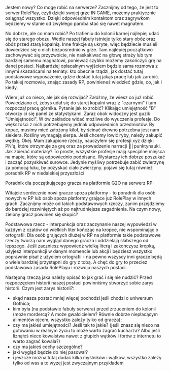 Jestem nowy? Co mogę robić na serwerze?
Zacznijmy od tego, że jest to serwer RolePlay, czyli dzięki swojej grze IN GAME, możemy praktycznie osiągnąć wszystko. Dzięki odpowiednim kontaktom oraz zagrywkom  będziemy w stanie od zwykłego paroba stać się nawet magnatem.

No dobrze, ale co mam robić?
Po trafieniu do kolonii karnej najlepiej udać się do starego obozu. Wedle naszej fabuły istnieje tylko stary obóz oraz obóz przed starą kopalnią. Inne frakcje są ukryte, więc będziecie musieli dowiedzieć się o nich bezpośrednio w grze. Tam najlepiej początkowo zachowywać się przyzwoicie, nie naskakiwać na głowę straży lub tym bardziej samemu magnatowi, ponieważ szybko możemy zakończyć grę na danej postaci. Najbardziej opłacalnym wyjściem będzie sama rozmowa z innymi skazańcami na tematy: kto obecnie rządzi, jak dostać tutaj podstawowe wyposażenie, gdzie dostać tutaj jakąś pracę lub jak zarobić. Po takiej rozmowie, znając zasady RP, powinieneś wiedzieć gdzie, co, jak i kiedy.

Wiem już co nieco, ale jak się rozwijać?
Załóżmy, że wiesz co już robić. Powiedziano ci, żebyś udał się do starej kopalni wraz z "czarnymi" i tam rozpoczął pracę górnika. Pytanie jak to zrobić?
Klikając umiejętność "B" otworzy ci się panel ze statystykami. Zaraz obok widoczny jest guzik "Umiejętności". W ów zakładce widać możliwe do wyuczenia profesje. Do większości z nich potrzebujemy jednak odpowiednich przedmiotów. By kopać, musimy mieć założony kilof, by ścinać drewno potrzebna jest nam siekiera. Rośliny wymagają sierpa. Jeśli chcemy łowić ryby, należy zakupić wędkę.
Okej. Mam zakupione rzeczy, nauczyłem się profesji xyz dzięki PN'ą, które otrzymuje za grę oraz za prowadzenie narracji 📄│punktynauki. Jak zbierać materiały?
To proste, wszystkie profesje mają specjalne miejsca na mapie, które są odpowiednio podpisane. Wystarczy ich dobrze poszukać i zacząć pozyskiwać surowce. Jedynie myśliwy potrzebuje zabić zwierzynę za pomocą łuku, by pozyskać ciało zwierzyny.
pojawi się tutaj również poradnik RP w niedalekiej przyszłości

Poradnik dla początkującego gracza na platformie G2O na serwerz RP:

Witajcie serdecznie nowi gracze spoza platformy - to poradnik dla osób nowych w RP lub osób spoza platformy grające już RolePlay w innych grach. 
Zacznijmy może od takich podstawowych rzeczy, zanim przejdziemy do bardziej rozwiniętych aż po najtrudniejsze zagadnienia. Na czym nowy, zielony gracz powinien się skupić?

Podstawowa rzecz - interpunkcja oraz zaczynanie naszej wypowiedzi w każdym z czatów od wielkich liter kończąc na kropce, nie wspominając o ortografii. Dla osób grających dłużej w RP na platformie takie podstawowe rzeczy tworzą nam wygląd danego gracza i oddzielają słabszego od lepszego. Jeśli zaczniesz wypowiedź wielką literą i zakończysz kropką, użyjesz interpunkcji w danym momencie lub akcji i będziesz wszystko poprawnie pisał z użyciem ortografii - na pewno wszyscy inni gracze będą o wiele bardziej przystępni do gry z tobą. A chęć do gry to przecież podstawowa zasada RolePlayu i rozwoju naszych postaci.

Następną rzeczą jaka należy opisać to jak grać i się nie nudzić? Przed rozpoczęciem historii naszej postaci powinniśmy stworzyć sobie zarys historii. Czym jest zarys historii?:
- skąd nasza postać mniej więcej pochodzi jeśli chodzi o uniwersum Gothica;
- kim była (na podstawie fabuły serwera) przed zrzuceniem do kolonii (może mordercą? A może gwałcicielem? Równie dobrze niepłacącym alimentów ojcem, wszystko zależy tylko od gracza);
- czy ma jakieś umiejętności? Jeśli tak to jakie? (jeśli znasz się nieco na gotowaniu w realnym życiu to może warto zagrać kucharza? Albo jeśli liznąłeś nieco kowalstwa nawet z głupich wątków i forów z internetu to warto zagrać kowala?) 
- czy ma jakieś cechy szczególne? 
- jaki wygląd będzie do niej pasował?
- i jeszcze można tutaj dodać kilka myślników i wątków, wszystko zależy tylko od was a to wyżej jest zwyczajnym przykładem
